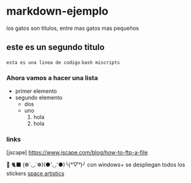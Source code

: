 # markdown-ejemplo
los gatos son titulos, entre mas gatos mas pequeños
## este es un segundo titulo
`esta es una linea de codigo`
`bash miscripts`
### Ahora vamos a hacer una lista
- primer elemento
- segundo elemento
  * dos
  * uno
     1. hola
     2. hola

### links
[jscape] https://www.jscape.com/blog/how-to-ftp-a-file

👀 🐈‍⬛ (❁´◡`❁)(●'◡'●)╰(*°▽°*)╯
con windows+ se despliegan todos los stickers
[space artistics](fig/)




